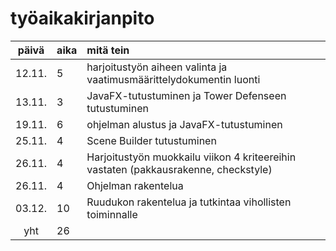 # työaikakirjanpito

| päivä | aika | mitä tein  |
| :----:|:-----| :-----|
| 12.11. | 5    | harjoitustyön aiheen valinta ja vaatimusmäärittelydokumentin luonti |
| 13.11. | 3    | JavaFX-tutustuminen ja Tower Defenseen tutustuminen |
| 19.11. | 6    | ohjelman alustus ja JavaFX-tutustuminen |
| 25.11. | 4    | Scene Builder tutustuminen |
| 26.11. | 4    | Harjoitustyön muokkailu viikon 4 kriteereihin vastaten (pakkausrakenne, checkstyle) |
| 26.11. | 4    | Ohjelman rakentelua |
| 03.12. | 10    | Ruudukon rakentelua ja tutkintaa vihollisten toiminnalle |
| yht   | 26   | | 
